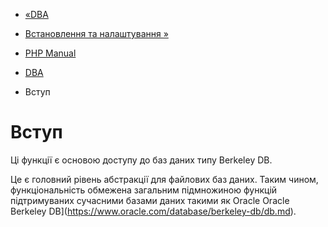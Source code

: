 - [«DBA](book.dba.md)
- [Встановлення та налаштування »](dba.setup.md)

- [PHP Manual](index.md)
- [DBA](book.dba.md)
-   Вступ

# Вступ

Ці функції є основою доступу до баз даних типу Berkeley
DB.

Це є головний рівень абстракції для файлових баз даних. Таким чином,
функціональність обмежена загальним підмножиною функцій підтримуваних
сучасними базами даних такими як Oracle Oracle Berkeley
DB](https://www.oracle.com/database/berkeley-db/db.md).
